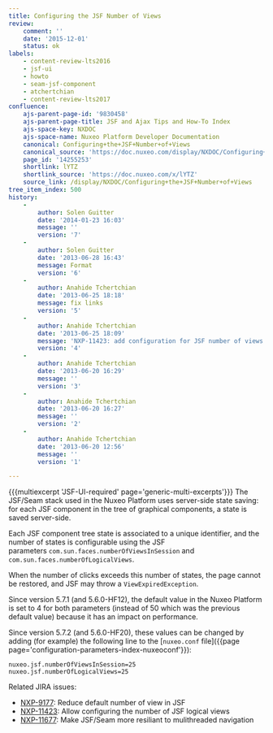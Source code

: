 ```yaml
---
title: Configuring the JSF Number of Views
review:
    comment: ''
    date: '2015-12-01'
    status: ok
labels:
    - content-review-lts2016
    - jsf-ui
    - howto
    - seam-jsf-component
    - atchertchian
    - content-review-lts2017
confluence:
    ajs-parent-page-id: '9830458'
    ajs-parent-page-title: JSF and Ajax Tips and How-To Index
    ajs-space-key: NXDOC
    ajs-space-name: Nuxeo Platform Developer Documentation
    canonical: Configuring+the+JSF+Number+of+Views
    canonical_source: 'https://doc.nuxeo.com/display/NXDOC/Configuring+the+JSF+Number+of+Views'
    page_id: '14255253'
    shortlink: lYTZ
    shortlink_source: 'https://doc.nuxeo.com/x/lYTZ'
    source_link: /display/NXDOC/Configuring+the+JSF+Number+of+Views
tree_item_index: 500
history:
    -
        author: Solen Guitter
        date: '2014-01-23 16:03'
        message: ''
        version: '7'
    -
        author: Solen Guitter
        date: '2013-06-28 16:43'
        message: Format
        version: '6'
    -
        author: Anahide Tchertchian
        date: '2013-06-25 18:18'
        message: fix links
        version: '5'
    -
        author: Anahide Tchertchian
        date: '2013-06-25 18:09'
        message: 'NXP-11423: add configuration for JSF number of views'
        version: '4'
    -
        author: Anahide Tchertchian
        date: '2013-06-20 16:29'
        message: ''
        version: '3'
    -
        author: Anahide Tchertchian
        date: '2013-06-20 16:27'
        message: ''
        version: '2'
    -
        author: Anahide Tchertchian
        date: '2013-06-20 12:56'
        message: ''
        version: '1'

---
```

{{{multiexcerpt 'JSF-UI-required' page='generic-multi-excerpts'}}}
The JSF/Seam stack used in the Nuxeo Platform uses server-side state saving: for each JSF component in the tree of graphical components, a state is saved server-side.

Each JSF component tree state is associated to a unique identifier, and the number of states is configurable using the JSF parameters&nbsp;`com.sun.faces.numberOfViewsInSession` and `com.sun.faces.numberOfLogicalViews`.

When the number of clicks exceeds this number of states, the page cannot be restored, and JSF may throw a `ViewExpiredException`.

Since version 5.7.1 (and 5.6.0-HF12), the default value in the Nuxeo Platform is set to 4 for both parameters (instead of 50 which was the previous default value) because it has an impact on performance.

Since version 5.7.2 (and 5.6.0-HF20), these values can be changed by adding (for example) the following line to the&nbsp;[`nuxeo.conf` file]({{page page='configuration-parameters-index-nuxeoconf'}}):

```
nuxeo.jsf.numberOfViewsInSession=25
nuxeo.jsf.numberOfLogicalViews=25
```

Related JIRA issues:

*   [NXP-9177](https://jira.nuxeo.com/browse/NXP-9177)<span class="link-summary">: Reduce default number of view in JSF</span>
*   [NXP-11423](https://jira.nuxeo.com/browse/NXP-11423): <span class="link-summary">Allow configuring the number of JSF logical views</span>
*   [NXP-11677](https://jira.nuxeo.com/browse/NXP-11677): <span class="link-summary">Make JSF/Seam more resiliant to mulithreaded navigation</span>
